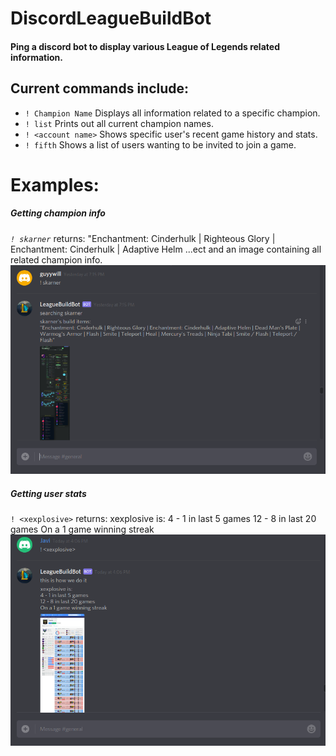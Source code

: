 # DiscordLeagueBuildBot
#### Ping a discord bot to display various League of Legends related information.

## Current commands include:
* `! Champion Name` Displays all information related to a specific champion.
* `! list` Prints out all current champion names.
* `! <account name>` Shows specific user's recent game history and stats.
*	`! fifth` Shows a list of users wanting to be invited to join a game.


# Examples:
##### Getting champion info
*`! skarner`* returns: "Enchantment: Cinderhulk | Righteous Glory | Enchantment: Cinderhulk | Adaptive Helm ...ect and an image containing all related champion info.
![alt text](./README_pics/champEx.png "Skarner example image")

##### Getting user stats
`! <xexplosive>` returns: xexplosive is:
4 - 1 in last 5 games
12 - 8 in last 20 games
On a 1 game winning streak
![alt text](./README_pics/ggEx.png "gg example image")

